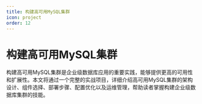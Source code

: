 ```yaml
---
title: 构建高可用MySQL集群
icon: project
order: 12
---
```


# 构建高可用MySQL集群

构建高可用MySQL集群是企业级数据库应用的重要实践，能够提供更高的可用性和扩展性。本文将通过一个完整的实战项目，详细介绍高可用MySQL集群的架构设计、组件选择、部署步骤、配置优化以及运维管理，帮助读者掌握构建企业级数据库集群的技能。
